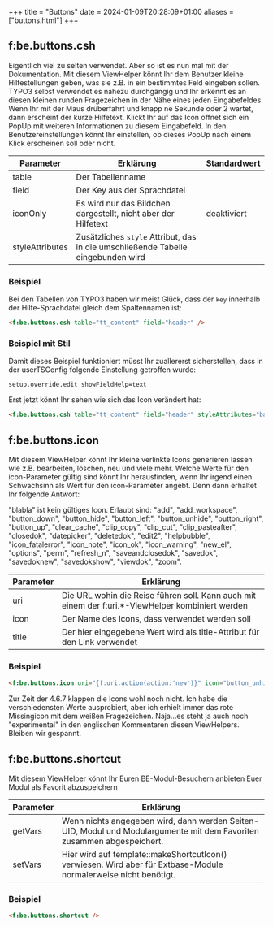+++
title = "Buttons"
date = 2024-01-09T20:28:09+01:00
aliases = ["buttons.html"]
+++

## f:be.buttons.csh

Eigentlich viel zu selten verwendet. Aber so ist es nun mal mit der Dokumentation. Mit diesem ViewHelper könnt Ihr dem Benutzer kleine Hilfestellungen geben, was sie z.B. in ein bestimmtes Feld eingeben sollen. TYPO3 selbst verwendet es nahezu durchgängig und Ihr erkennt es an diesen kleinen runden Fragezeichen in der Nähe eines jeden Eingabefeldes. Wenn Ihr mit der Maus drüberfahrt und knapp ne Sekunde oder 2 wartet, dann erscheint der kurze Hilfetext. Klickt Ihr auf das Icon öffnet sich ein PopUp mit weiteren Informationen zu diesem Eingabefeld. In den Benutzereinstellungen könnt Ihr einstellen, ob dieses PopUp nach einem Klick erscheinen soll oder nicht.

| Parameter | Erklärung | Standardwert |
|-----------|-----------|--------------|
| table | Der Tabellenname ||
| field | Der Key aus der Sprachdatei ||
| iconOnly | Es wird nur das Bildchen dargestellt, nicht aber der Hilfetext | deaktiviert |
| styleAttributes | Zusätzliches `style` Attribut, das in die umschließende Tabelle eingebunden wird ||

### Beispiel

Bei den Tabellen von TYPO3 haben wir meist Glück, dass der `key` innerhalb der Hilfe-Sprachdatei gleich dem Spaltennamen ist:

```html
<f:be.buttons.csh table="tt_content" field="header" />
```

### Beispiel mit Stil

Damit dieses Beispiel funktioniert müsst Ihr zuallererst sicherstellen, dass in der userTSConfig folgende Einstellung getroffen wurde:

```typo3_typoscript
setup.override.edit_showFieldHelp=text
```

Erst jetzt könnt Ihr sehen wie sich das Icon verändert hat:

```html
<f:be.buttons.csh table="tt_content" field="header" styleAttributes="background-color: red;" />
```

## f:be.buttons.icon

Mit diesem ViewHelper könnt Ihr kleine verlinkte Icons generieren lassen wie z.B. bearbeiten, löschen, neu und viele mehr. Welche Werte für den icon-Parameter gültig sind könnt Ihr herausfinden, wenn Ihr irgend einen Schwachsinn als Wert für den icon-Parameter angebt. Denn dann erhaltet Ihr folgende Antwort:

"blabla" ist kein gültiges Icon. Erlaubt sind: "add", "add_workspace", "button_down", "button_hide", "button_left", "button_unhide", "button_right", "button_up", "clear_cache", "clip_copy", "clip_cut", "clip_pasteafter", "closedok", "datepicker", "deletedok", "edit2", "helpbubble", "icon_fatalerror", "icon_note", "icon_ok", "icon_warning", "new_el", "options", "perm", "refresh_n", "saveandclosedok", "savedok", "savedoknew", "savedokshow", "viewdok", "zoom".

| Parameter | Erklärung |
|-----------|-----------|
| uri | Die URL wohin die Reise führen soll. Kann auch mit einem der f:uri.*-ViewHelper kombiniert werden |
| icon | Der Name des Icons, dass verwendet werden soll |
| title | Der hier eingegebene Wert wird als title-Attribut für den Link verwendet |

### Beispiel

```html
<f:be.buttons.icon uri="{f:uri.action(action:'new')}" icon="button_unhide" />
```

Zur Zeit der 4.6.7 klappen die Icons wohl noch nicht. Ich habe die verschiedensten Werte ausprobiert, aber ich erhielt immer das rote Missingicon mit dem weißen Fragezeichen. Naja...es steht ja auch noch "experimental" in den englischen Kommentaren diesen ViewHelpers. Bleiben wir gespannt.

## f:be.buttons.shortcut

Mit diesem ViewHelper könnt Ihr Euren BE-Modul-Besuchern anbieten Euer Modul als Favorit abzuspeichern

| Parameter | Erklärung |
|-----------|-----------|
| getVars | Wenn nichts angegeben wird, dann werden Seiten-UID, Modul und Modulargumente mit dem Favoriten zusammen abgespeichert. |
| setVars | Hier wird auf template::makeShortcutIcon() verwiesen. Wird aber für Extbase-Module normalerweise nicht benötigt. |

### Beispiel

```html
<f:be.buttons.shortcut />
```
